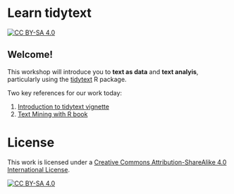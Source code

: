 # Learn tidytext
<!-- badges: start -->
[![CC BY-SA 4.0][cc-by-sa-shield]][cc-by-sa]
<!-- badges: end -->

## Welcome!

This workshop will introduce you to **text as data** and **text analyis**, particularly using the [tidytext](https://github.com/juliasilge/tidytext) R package.

Two key references for our work today:
1. [Introduction to tidytext vignette](https://cran.r-project.org/web/packages/tidytext/vignettes/tidytext.html)
2. [Text Mining with R book](https://www.tidytextmining.com/)





# License

This work is licensed under a
[Creative Commons Attribution-ShareAlike 4.0 International License][cc-by-sa].

[![CC BY-SA 4.0][cc-by-sa-image]][cc-by-sa]

[cc-by-sa]: http://creativecommons.org/licenses/by-sa/4.0/
[cc-by-sa-image]: https://licensebuttons.net/l/by-sa/4.0/88x31.png
[cc-by-sa-shield]: https://img.shields.io/badge/License-CC%20BY--SA%204.0-lightgrey.svg
